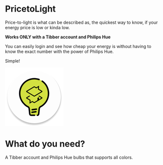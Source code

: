 # PricetoLight

Price-to-light is what can be described as, the quickest way to know, if your energy price is low or kinda low. 

**Works ONLY with a Tibber account and Philips Hue**

You can easily login and see how cheap your energy is without having to know the exact number with the power of Philips Hue. 

Simple!

![Price-To-Light](https://github.com/Akshshr/PricetoLight/blob/master/app/src/main/res/mipmap-xxxhdpi/ic_launcher_round.png)


# What do you need? 
A Tibber account and Philips Hue bulbs that supports all colors.



